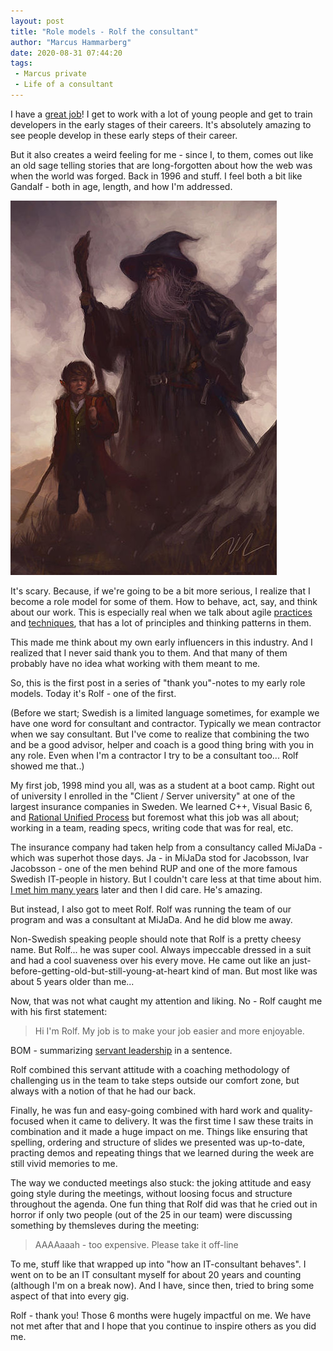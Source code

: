 ```yaml
---
layout: post
title: "Role models - Rolf the consultant"
author: "Marcus Hammarberg"
date: 2020-08-31 07:44:20
tags:
 - Marcus private
 - Life of a consultant
---
```


I have a [great job](https://salt.study/)! I get to work with a lot of young people and get to train developers in the early stages of their careers. It's absolutely amazing to see people develop in these early steps of their career. 

But it also creates a weird feeling for me - since I, to them, comes out like an old sage telling stories that are long-forgotten about how the web was when the world was forged. Back in 1996 and stuff. I feel both a bit like Gandalf - both in age, length, and how I'm addressed.

![Gandalf](/img/gandalf.jpg) 

It's scary. Because, if we're going to be a bit more serious, I realize that I become a role model for some of them. How to behave, act, say, and think about our work. This is especially real when we talk about agile [practices](https://appliedtechnology.github.io/protips/planningAProject) and [techniques](https://appliedtechnology.github.io/protips/tdd), that has a lot of principles and thinking patterns in them. 

This made me think about my own early influencers in this industry. And I realized that I never said thank you to them. And that many of them probably have no idea what working with them meant to me. 

So, this is the first post in a series of "thank you"-notes to my early role models. Today it's Rolf - one of the first.

<a name='more'></a>

(Before we start; Swedish is a limited language sometimes, for example we have one word for consultant and contractor. Typically we mean contractor when we say consultant. But I've come to realize that combining the two and be a good advisor, helper and coach is a good thing bring with you in any role. Even when I'm a contractor I try to be a consultant too... Rolf showed me that..)

My first job, 1998 mind you all, was as a student at a boot camp. Right out of university I enrolled in the "Client / Server university" at one of the largest insurance companies in Sweden. We learned C++, Visual Basic 6, and [Rational Unified Process](https://en.wikipedia.org/wiki/Rational_Unified_Process) but foremost what this job was all about; working in a team, reading specs, writing code that was for real, etc. 

The insurance company had taken help from a consultancy called MiJaDa - which was superhot those days. Ja - in MiJaDa stod for Jacobsson, Ivar Jacobsson - one of the men behind RUP and one of the more famous Swedish IT-people in history. But I couldn't care less at that time about him. [I met him many years](https://www.marcusoft.net/2009/09/visit-of-ivar-jacobson.html) later and then I did care. He's amazing. 



But instead, I also got to meet Rolf. Rolf was running the team of our program and was a consultant at MiJaDa. And he did blow me away. 

Non-Swedish speaking people should note that Rolf is a pretty cheesy name. But Rolf... he was super cool. Always impeccable dressed in a suit and had a cool suaveness over his every move. He came out like an just-before-getting-old-but-still-young-at-heart kind of man. But most like was about 5 years older than me... 

Now, that was not what caught my attention and liking. No - Rolf caught me with his first statement:

>  Hi I'm Rolf. My job is to make your job easier and more enjoyable.

BOM - summarizing [servant leadership](https://en.wikipedia.org/wiki/Servant_leadership) in a sentence.

Rolf combined this servant attitude with a coaching methodology of challenging us in the team to take steps outside our comfort zone, but always with a notion of that he had our back. 

Finally, he was fun and easy-going combined with hard work and quality-focused when it came to delivery. It was the first time I saw these traits in combination and it made a huge impact on me. Things like ensuring that spelling, ordering and structure of slides we presented was up-to-date, practing demos and repeating things that we learned during the week are still vivid memories to me. 

The way we conducted meetings also stuck: the joking attitude and easy going style during the meetings, without loosing focus and structure throughout the agenda. One fun thing that Rolf did was that he cried out in horror if only two people (out of the 25 in our team) were discussing something by themsleves during the meeting:

>  AAAAaaah - too expensive. Please take it off-line



To me, stuff like that wrapped up into "how an IT-consultant behaves". I went on to be an IT consultant myself for about 20 years and counting (although I'm on a break now). And I have, since then, tried to bring some aspect of that into every gig.



Rolf - thank you! Those 6 months were hugely impactful on me. We have not met after that and I hope that you continue to inspire others as you did me.  